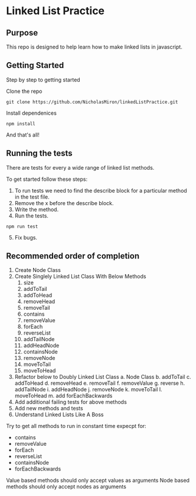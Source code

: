 # Linked List Practice

## Purpose
This repo is designed to help learn how to make linked lists in javascript.

## Getting Started
Step by step to getting started

Clone the repo
```
git clone https://github.com/NicholasMiron/linkedListPractice.git
```
Install dependenices
```
npm install
```
And that's all!

## Running the tests
There are tests for every a wide range of linked list methods.

To get started follow these steps:
1. To run tests we need to find the describe block for a particular method in the test file.
2. Remove the x before the describe block.
3. Write the method.
4. Run the tests.
```
npm run test
```
5. Fix bugs.


## Recommended order of completion

1. Create Node Class
2. Create Singlely Linked List Class With Below Methods
   1. size
   2. addToTail
   3. addToHead
   4. removeHead
   5. removeTail
   6. contains
   7. removeValue
   8. forEach
   9. reverseList
   10. addTailNode
   11. addHeadNode
   12. containsNode
   13. removeNode
   14. moveToTail
   15. moveToHead
3. Refactor below to Doubly Linked List Class
   a. Node Class
   b. addToTail
   c. addToHead
   d. removeHead
   e. removeTail
   f. removeValue
   g. reverse
   h. addTailNode
   i. addHeadNode
   j. removeNode
   k. moveToTail
   l. moveToHead
   m. add forEachBackwards
3. Add additional failing tests for above methods
4. Add new methods and tests
5. Understand Linked Lists Like A Boss

Try to get all methods to run in constant time expecpt for: 
  - contains
  - removeValue
  - forEach
  - reverseList
  - containsNode
  - forEachBackwards
  
Value based methods should only accept values as arguments
Node based methods should only accept nodes as arguments
